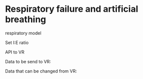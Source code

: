 # Respiratory failure and artificial breathing

<div class="w3-row">
<div class="w3-half">

respiratory model

<bdl-range id="idrate" title="Breathing rate (1/min)" min="1" max="120" default="12" step="1" fromid="vrapi" refindex="0"></bdl-range>

<!--bdl-range id="idmuscle" title="Breathing force (%)" min="10" max="400" default="100" step="1" fromid="vrapi" refindex="0"></bdl-range-->

<bdl-range id="idtv" title="Vt - tidal volume (ml)" min="200" max="1000" default="500" step="1" fromid="vrapi" refindex="1"></bdl-range>

<div class="w3-hide">
<bdl-range id="idiratio" min="1" max="10" default="1" step="1"fromid="vrapi" refindex="2"></bdl-range>
<bdl-range id="ideratio" min="1" max="10" default="1" step="1" fromid="vrapi" refindex="3"></bdl-range>
</div>
Set I:E ratio 
<bdl-buttonparams title="1:1" ids="idiratio,ideratio" values="1,1"></bdl-buttonparams>
<bdl-buttonparams title="1:2" ids="idiratio,ideratio" values="1,2"></bdl-buttonparams>
<bdl-buttonparams title="2:1" ids="idiratio,ideratio" values="2,1"></bdl-buttonparams>
<bdl-buttonparams title="3:2" ids="idiratio,ideratio" values="3,2"></bdl-buttonparams></br>

<bdl-range id="idtv" title="pause (%)" min="10" max="50" default="25" step="1" fromid="vrapi" refindex="4"></bdl-range>

<bdl-fmi id="idfmi" mode="continuous" src="modelECMORespiratoryVR_ECMOSimNoRegVentilatorVC.js" fminame="modelECMORespiratoryVR_ECMOSimNoRegVentilatorVC" tolerance="0.000001" starttime="0" fstepsize="0.1" guid="{2399d9af-2317-424b-bfec-212643b9afd4}" valuereferences="637538923,905970442,905969985,905970886,905970405,905969948,905970849,16777226,16777227,16777696,16777697,16777698" valuelabels="lungs.volume,Veins.chemicalSolution.bloodGases.sO2,Arteries.chemicalSolution.bloodGases.sO2,Tissue.chemicalSolution.bloodGases.sO2,Veins.chemicalSolution.bloodGases.pH,Arteries.chemicalSolution.bloodGases.pH,Tissue.chemicalSolution.bloodGases.pH,RR,TV,ventilatorSCMV.Iratio,ventilatorSCMV.Eratio,ventilatorSCMV.pause" inputs="idrate,16777226,1,60,t;idtv,16777227,1,1000000,t;idiratio,16777696,1,1,t;ideratio,16777697,1,1,t;idpause,16777698,1,100,t" inputlabels="RR,TV,ventilatorSCMV.Iratio,ventilatorSCMV.Eratio,ventilatorSCMV.pause" fpslimit="5"></bdl-fmi>

<!--bdl-fmi id="idfmi" mode="continuous" src="MinimalRespiration.js" fminame="MinimalRespiration" tolerance="0.000001" starttime="0" fstepsize="0.2" guid="{d0393898-9a87-4ac9-904f-355fd73a976f}" valuereferences="637536225,905969702,905969728,16777228,16777223" valuelabels="lungs.volume,pCO2.partialPressure,pO2.partialPressure,Pmin,RespiratoryRate" inputs="idrate,16777223,1,60,t;idmuscle,16777228,-1000,100,t" inputlabels="RespirationRate,Pmin" fpslimit="5"></bdl-fmi-->


<bdl-chartjs-time width="400" height="200" fromid="idfmi" labels="lungs volume" initialdata="" refindex="0" refvalues="1"></bdl-chartjs-time>

<bdl-chartjs-time width="400" height="200" fromid="idfmi" labels="sO2 veins,sO2 arteries,sO2 tissues" initialdata="" refindex="1" convertors="" refvalues="3"></bdl-chartjs-time>


</div>
<div class="w3-half">

API to VR

<bdl-remote-value remoteurl="http://localhost:5000/vrapi" interval="1000" id="vrapi" inputs="volume"></bdl-remote-value>

Data to be send to VR:

<bdl-range id="volume" title="Lung volume (m3)" min="0.0001" max="0.01" default="0.002" step="0.000001" fromid="idfmi" refindex="0"></bdl-range>

Data that can be changed from VR:

<bdl-chartjs-time width="400" height="100" fromid="idfmi" labels="RR" initialdata="0" refindex="7" refvalues="1"></bdl-chartjs-time>

<bdl-chartjs-time width="400" height="100" fromid="idfmi" labels="Vt (mandatory tidal volume)" initialdata="" refindex="8" refvalues="1"></bdl-chartjs-time>

<bdl-chartjs-time width="400" height="100" fromid="idfmi" labels="I,E ratio" initialdata="" refindex="9" refvalues="2"></bdl-chartjs-time>

<bdl-chartjs-time width="400" height="100" fromid="idfmi" labels="pause %" initialdata="" refindex="11" refvalues="1"></bdl-chartjs-time>




</div>
</div>
